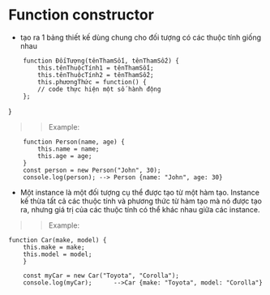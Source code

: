 # Function constructor
- tạo ra 1 bảng thiết kế dùng chung cho đối tượng có các thuộc tính giống nhau
>>
        function ĐốiTượng(tênThamSố1, tênThamSố2) {
            this.tênThuộcTính1 = tênThamSố1;
            this.tênThuộcTính2 = tênThamSố2;
            this.phươngThức = function() {
            // code thực hiện một số hành động
        };
}

>> Example: 

        function Person(name, age) {
            this.name = name;
            this.age = age;
        }
        const person = new Person("John", 30);
        console.log(person); --> Person {name: "John", age: 30}

- Một instance là một đối tượng cụ thể được tạo từ một hàm tạo. Instance kế thừa tất cả các thuộc tính và phương thức từ hàm tạo mà nó được tạo ra, nhưng giá trị của các thuộc tính có thể khác nhau giữa các instance.

>> Example: 

    function Car(make, model) {
        this.make = make;
        this.model = model;
        }

        const myCar = new Car("Toyota", "Corolla");
        console.log(myCar);      -->Car {make: "Toyota", model: "Corolla"}





